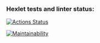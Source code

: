 ### Hexlet tests and linter status:
[![Actions Status](https://github.com/MrMAx-26/python-project-49/actions/workflows/hexlet-check.yml/badge.svg)](https://github.com/MrMAx-26/python-project-49/actions)

[![Maintainability](https://api.codeclimate.com/v1/badges/22d7b4eb0c8257d2bfcd/maintainability)](https://codeclimate.com/github/MrMAx-26/python-project-49/maintainability)
